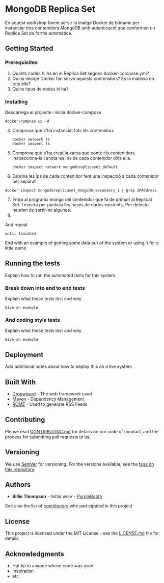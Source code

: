 

# MongoDB Replica Set

En aquest workshop farem servir la imatge Docker de bitname per instanciar tres contenidors MongoDB amb autenticació que conformen un Replica Set de forma automàtica.

## Getting Started

### Prerequisites

 1. Quants nodes hi ha en el Replica Set segons docker-compose.yml?
 2. Quina imatge Docker fan servir aquests contenidors? És la mateixa en tots ells?
 3. Quins tipus de nodes hi ha?

### Installing
Descarrega el projecte i inicia docker-compose
```
docker-compose up -d
```

 4. Comprova que s'ha instanciat tots els contenidors
	 ``` 
	 docker network ls
	 docker inspect ls 
    ```
    
 5. Comprova que s'ha creat la xarxa que conté els contenidors. Inspecciona-la i anota les ips de cada contenidor dins ella.
	 ```
	 docker inspect network mongodbreplicaset_default
	 ```
 6. Esbrina les ips de cada contenidor fent una inspecció a cada contenidor per separat
  ```
 docker inspect mongodbreplicaset_mongodb-secondary_1 | grep IPAddress
  ```
 7. Entra al programa mongo del contenidor que fa de primari al Replicat Set. I mostra per pantalla les bases de dades existents. Per defecte haurien de sortir-ne algunes.
 8.  

And repeat

```
until finished
```

End with an example of getting some data out of the system or using it for a little demo

## Running the tests

Explain how to run the automated tests for this system

### Break down into end to end tests

Explain what these tests test and why

```
Give an example
```

### And coding style tests

Explain what these tests test and why

```
Give an example
```

## Deployment

Add additional notes about how to deploy this on a live system

## Built With

* [Dropwizard](http://www.dropwizard.io/1.0.2/docs/) - The web framework used
* [Maven](https://maven.apache.org/) - Dependency Management
* [ROME](https://rometools.github.io/rome/) - Used to generate RSS Feeds

## Contributing

Please read [CONTRIBUTING.md](https://gist.github.com/PurpleBooth/b24679402957c63ec426) for details on our code of conduct, and the process for submitting pull requests to us.

## Versioning

We use [SemVer](http://semver.org/) for versioning. For the versions available, see the [tags on this repository](https://github.com/your/project/tags). 

## Authors

* **Billie Thompson** - *Initial work* - [PurpleBooth](https://github.com/PurpleBooth)

See also the list of [contributors](https://github.com/your/project/contributors) who participated in this project.

## License

This project is licensed under the MIT License - see the [LICENSE.md](LICENSE.md) file for details

## Acknowledgments

* Hat tip to anyone whose code was used
* Inspiration
* etc
